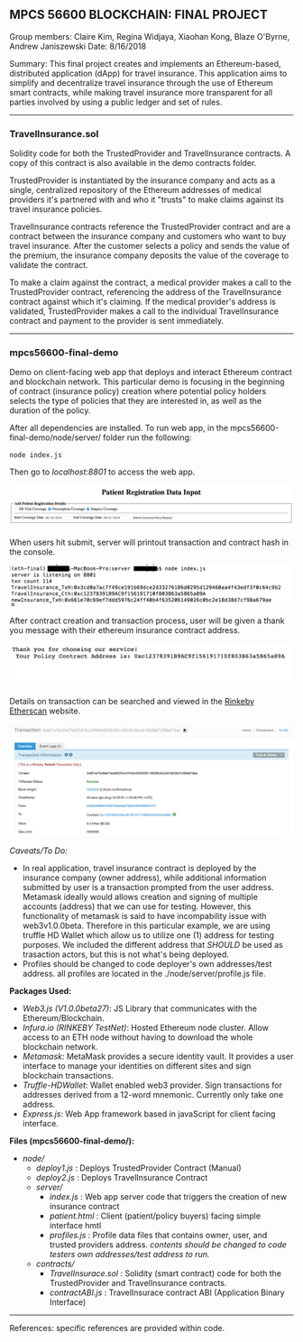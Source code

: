 ## MPCS 56600 BLOCKCHAIN: FINAL PROJECT
Group members: Claire Kim, Regina Widjaya, Xiaohan Kong, Blaze O'Byrne, Andrew Janiszewski
Date: 8/16/2018

Summary: This final project creates and implements an Ethereum-based, distributed application (dApp) for travel insurance. This application aims to simplify and decentralize travel insurance through the use of Ethereum smart contracts, while making travel insurance more transparent for all parties involved by using a public ledger and set of rules.

***************************

### TravelInsurance.sol

Solidity code for both the TrustedProvider and TravelInsurance contracts. A copy of this contract is also available in the demo contracts folder.

TrustedProvider is instantiated by the insurance company and acts as a single, centralized repository of the Ethereum addresses of medical providers it's partnered with and who it "trusts" to make claims against its travel insurance policies.

TravelInsurance contracts reference the TrustedProvider contract and are a contract between the insurance company and customers who want to buy travel insurance. After the customer selects a policy and sends the value of the premium, the insurance company deposits the value of the coverage to validate the contract.

To make a claim against the contract, a medical provider makes a call to the TrustedProvider contract, referencing the address of the TravelInsurance contract against which it's claiming. If the medical provider's address is validated, TrustedProvider makes a call to the individual TravelInsurance contract and payment to the provider is sent immediately.

***************************

### mpcs56600-final-demo

Demo on client-facing web app that deploys and interact Ethereum contract and blockchain network. This particular demo is focusing in the beginning of contract (insurance policy) creation where potential policy holders selects the type of policies that they are interested in, as well as the duration of the policy.


After all dependencies are installed. To run web app, in the mpcs56600-final-demo/node/server/ folder run the following:
```
node index.js
```
Then go to _localhost:8801_ to access the web app.

![alt text](/mpcs56600-final-demo/img/interface.png)

When users hit submit, server will printout transaction and contract hash in the console.

![alt text](/mpcs56600-final-demo/img/console.png)

After contract creation and transaction process, user will be given a thank you message with their ethereum insurance contract address.

![alt text](/mpcs56600-final-demo/img/finish.png)

Details on transaction can be searched and viewed in the [Rinkeby Etherscan](https://rinkeby.etherscan.io/) website.

![alt text](/mpcs56600-final-demo/img/etherscan.png)

_Caveats/To Do:_
  * In real application, travel insurance contract is deployed by the insurance company (owner address), while additional information submitted by user is a transaction prompted from the user address. Metamask ideally would allows creation and signing of multiple accounts (address) that we can use for testing. However, this functionality of metamask is said to have incompability issue with web3v1.0.0beta. Therefore in this particular example, we are using truffle HD Wallet which allow us to utilize one (1) address for testing purposes. We included the different address that _SHOULD_ be used as trasaction actors, but this is not what's being deployed.
  * Profiles should be changed to code deployer's own addresses/test address. all profiles are located in the ./node/server/profile.js file.

**Packages Used:**
  * _Web3.js (V1.0.0beta27)_: JS Library that communicates with the Ethereum/Blockchain.
  * _Infura.io (RINKEBY TestNet)_: Hosted Ethereum node cluster. Allow access to an ETH node without having to download the whole blockchain network.
  * _Metamask_: MetaMask provides a secure identity vault. It provides a user interface to manage your identities on different sites and sign blockchain transactions.
  * _Truffle-HDWallet_: Wallet enabled web3 provider. Sign transactions for addresses derived from a 12-word mnemonic. Currently only take one address.
  * _Express.js_: Web App framework based in javaScript for client facing interface.

**Files (mpcs56600-final-demo/):**
  * _node/_
    * _deploy1.js_ : Deploys TrustedProvider Contract (Manual)
    * _deploy2.js_ : Deploys TravelInsurance Contract
    * _server/_
      * _index.js_ : Web app server code that triggers the creation of new insurance contract
      * _patient.html_ : Client (patient/policy buyers) facing simple interface hmtl
      * _profiles.js_ : Profile data files that contains owner, user, and trusted providers address. _contents should be changed to code testers own addresses/test address to run._
    * _contracts/_
      * _TravelInsurace.sol_ : Solidity (smart contract) code for both the TrustedProvider and TravelInsurance contracts.
      * _contractABI.js_ : TravelInsurace contract ABI (Application Binary Interface)


***************************

References: specific references are provided within code.
